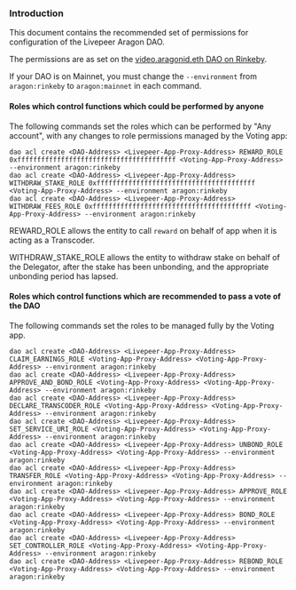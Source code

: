### Introduction

This document contains the recommended set of permissions for configuration of the Livepeer Aragon DAO.

The permissions are as set on the [video.aragonid.eth DAO on Rinkeby](https://rinkeby.aragon.org/#/video.aragonid.eth/permissions?p=app.0x0069ee94a2c6964221c45a402d8b1ff0c45224b6).

If your DAO is on Mainnet, you must change the `--environment` from `aragon:rinkeby` to `aragon:mainnet` in each command.

#### Roles which control functions which could be performed by anyone

The following commands set the roles which can be performed by "Any account", with any changes to role permissions managed by the Voting app:

```
dao acl create <DAO-Address> <Livepeer-App-Proxy-Address> REWARD_ROLE 0xffffffffffffffffffffffffffffffffffffffff <Voting-App-Proxy-Address> --environment aragon:rinkeby
dao acl create <DAO-Address> <Livepeer-App-Proxy-Address> WITHDRAW_STAKE_ROLE 0xffffffffffffffffffffffffffffffffffffffff <Voting-App-Proxy-Address> --environment aragon:rinkeby
dao acl create <DAO-Address> <Livepeer-App-Proxy-Address> WITHDRAW_FEES_ROLE 0xffffffffffffffffffffffffffffffffffffffff <Voting-App-Proxy-Address> --environment aragon:rinkeby
```

REWARD_ROLE allows the entity to call `reward` on behalf of app when it is acting as a Transcoder.

WITHDRAW_STAKE_ROLE allows the entity to withdraw stake on behalf of the Delegator, after the stake has been unbonding, and the appropriate unbonding period has lapsed.


#### Roles which control functions which are recommended to pass a vote of the DAO

The following commands set the roles to be managed fully by the Voting app.

```
dao acl create <DAO-Address> <Livepeer-App-Proxy-Address> CLAIM_EARNINGS_ROLE <Voting-App-Proxy-Address> <Voting-App-Proxy-Address> --environment aragon:rinkeby
dao acl create <DAO-Address> <Livepeer-App-Proxy-Address> APPROVE_AND_BOND_ROLE <Voting-App-Proxy-Address> <Voting-App-Proxy-Address> --environment aragon:rinkeby
dao acl create <DAO-Address> <Livepeer-App-Proxy-Address> DECLARE_TRANSCODER_ROLE <Voting-App-Proxy-Address> <Voting-App-Proxy-Address> --environment aragon:rinkeby
dao acl create <DAO-Address> <Livepeer-App-Proxy-Address> SET_SERVICE_URI_ROLE <Voting-App-Proxy-Address> <Voting-App-Proxy-Address> --environment aragon:rinkeby
dao acl create <DAO-Address> <Livepeer-App-Proxy-Address> UNBOND_ROLE <Voting-App-Proxy-Address> <Voting-App-Proxy-Address> --environment aragon:rinkeby
dao acl create <DAO-Address> <Livepeer-App-Proxy-Address> TRANSFER_ROLE <Voting-App-Proxy-Address> <Voting-App-Proxy-Address> --environment aragon:rinkeby
dao acl create <DAO-Address> <Livepeer-App-Proxy-Address> APPROVE_ROLE <Voting-App-Proxy-Address> <Voting-App-Proxy-Address> --environment aragon:rinkeby
dao acl create <DAO-Address> <Livepeer-App-Proxy-Address> BOND_ROLE <Voting-App-Proxy-Address> <Voting-App-Proxy-Address> --environment aragon:rinkeby
dao acl create <DAO-Address> <Livepeer-App-Proxy-Address> SET_CONTROLLER_ROLE <Voting-App-Proxy-Address> <Voting-App-Proxy-Address> --environment aragon:rinkeby
dao acl create <DAO-Address> <Livepeer-App-Proxy-Address> REBOND_ROLE <Voting-App-Proxy-Address> <Voting-App-Proxy-Address> --environment aragon:rinkeby
```
